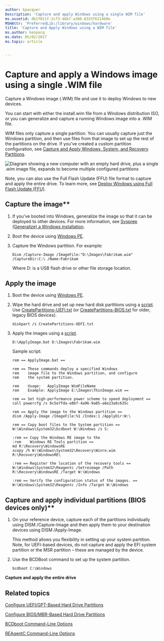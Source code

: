 ```yaml
---
author: kpacquer
Description: 'Capture and apply Windows using a single WIM file'
ms.assetid: db1f011f-2cf3-46b7-a386-8333f6214b9e
MSHAttr: 'PreferredLib:/library/windows/hardware'
title: 'Capture and Apply Windows using a WIM file'
ms.author: kenpacq
ms.date: 05/02/2017
ms.topic: article


---
```


# Capture and apply a Windows image using a single .WIM file


Capture a Windows image (.WIM) file and use it to deploy Windows to new devices.

You can start with either the install.wim file from a Windows distribution ISO, or you can generalize and capture a running Windows image into a .WIM file. 

WIM files only capture a single partition. You can usually capture just the Windows partition, and then use files from that image to set up the rest of the partitions on the drive. If you've created a custom partition configuration, see [Capture and Apply Windows, System, and Recovery Partitions](capture-and-apply-windows-system-and-recovery-partitions.md).

![Diagram showing a new computer with an empty hard drive, plus a single .wim image file, expands to become multiple configured partitions](images/dep-adk-partitions-uefi-overview-capture-windows.jpg)

Note, you can also use the Full Flash Update (FFU) file format to capture and apply the entire drive. To learn more, see [Deploy Windows using Full Flash Update (FFU)](deploy-windows-using-full-flash-update--ffu.md).

## Capture the image**

1.  If you've booted into Windows, generalize the image so that it can be deployed to other devices. For more information, see [Sysprep (Generalize) a Windows installation](sysprep--generalize--a-windows-installation.md).

2.  Boot the device using [Windows PE](winpe-intro.md).

3.  Capture the Windows partition. For example:

    ```
    Dism /Capture-Image /ImageFile:"D:\Images\Fabrikam.wim" /CaptureDir:C:\ /Name:Fabrikam
    ```

    Where D: is a USB flash drive or other file storage location.

## Apply the image

1.  Boot the device using [Windows PE](winpe-intro.md).

2.  Wipe the hard drive and set up new hard disk partitions using a [script](windows-deployment-sample-scripts-sxs.md#-createpartitions-uefitxt
). Use [CreatePartitions-UEFI.txt](configure-uefigpt-based-hard-drive-partitions.md) (or [CreatePartitions-BIOS.txt](configure-biosmbr-based-hard-drive-partitions.md) for older, legacy BIOS devices).

    ```
    diskpart /s CreatePartitions-UEFI.txt
    ```

3.  Apply the images using a [script](windows-deployment-sample-scripts-sxs.md#applyimagebat). 

    ```
    D:\ApplyImage.bat D:\Images\Fabrikam.wim
    ```


    Sample script:

    ```batch
    rem == ApplyImage.bat ==

    rem == These commands deploy a specified Windows
    rem    image file to the Windows partition, and configure
    rem    the system partition.

    rem    Usage:   ApplyImage WimFileName 
    rem    Example: ApplyImage E:\Images\ThinImage.wim ==

    rem == Set high-performance power scheme to speed deployment ==
    call powercfg /s 8c5e7fda-e8bf-4a96-9a85-a6e23a8c635c

    rem == Apply the image to the Windows partition ==
    dism /Apply-Image /ImageFile:%1 /Index:1 /ApplyDir:W:\

    rem == Copy boot files to the System partition ==
    W:\Windows\System32\bcdboot W:\Windows /s S:

    :rem == Copy the Windows RE image to the
    :rem    Windows RE Tools partition ==
    md R:\Recovery\WindowsRE
    xcopy /h W:\Windows\System32\Recovery\Winre.wim R:\Recovery\WindowsRE\

    :rem == Register the location of the recovery tools ==
    W:\Windows\System32\Reagentc /Setreimage /Path R:\Recovery\WindowsRE /Target W:\Windows

    :rem == Verify the configuration status of the images. ==
    W:\Windows\System32\Reagentc /Info /Target W:\Windows
    ```


## Capture and apply individual partitions (BIOS devices only)**

1.  On your reference device, capture each of the partitions individually using DISM /Capture-Image and then apply them to your destination devices using DISM /Apply-Image.

    This method allows you flexibility in setting up your system partition. Note, for UEFI-based devices, do not capture and apply the EFI system partition or the MSR partition – these are managed by the device.

2.  Use the BCDBoot command to set up the system partition.

    ```
    bcdboot C:\Windows
    ```

**Capture and apply the entire drive**



## <span id="related_topics"></span>Related topics


[Configure UEFI/GPT-Based Hard Drive Partitions](configure-uefigpt-based-hard-drive-partitions.md)

[Configure BIOS/MBR-Based Hard Drive Partitions](configure-biosmbr-based-hard-drive-partitions.md)

[BCDboot Command-Line Options](bcdboot-command-line-options-techref-di.md)

[REAgentC Command-Line Options](reagentc-command-line-options.md)

 

 






